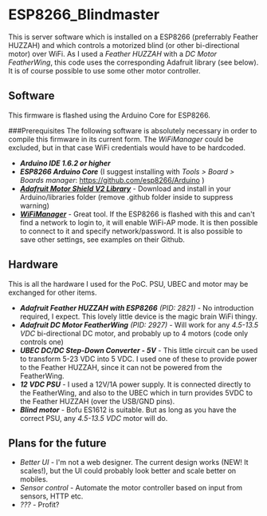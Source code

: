 # ESP8266_Blindmaster

This is server software which is installed on a ESP8266 (preferrably Feather HUZZAH) and which controls a motorized blind (or other bi-directional motor) over WiFi.
As I used a *Feather HUZZAH* with a *DC Motor FeatherWing*, this code uses the corresponding Adafruit library (see below). It is of course possible to use some other motor controller.

## Software
This firmware is flashed using the Arduino Core for ESP8266.

###Prerequisites
The following software is absolutely necessary in order to compile this firmware in its current form.
The _WiFiManager_ could be excluded, but in that case WiFi credentials would have to be hardcoded.

* _**Arduino IDE 1.6.2 or higher**_
* _**ESP8266 Arduino Core**_ (I suggest installing with *Tools > Board > Boards manager*: https://github.com/esp8266/Arduino )
* _**[Adafruit Motor Shield V2 Library](https://github.com/adafruit/Adafruit_Motor_Shield_V2_Library)**_ - Download and install in your Arduino/libraries folder (remove .github folder inside to suppress warning)
* _**[WiFiManager](https://github.com/tzapu/WiFiManager)**_ - Great tool. If the ESP8266 is flashed with this and can't find a network to login to, it will enable WiFi-AP mode. It is then possible to connect to it and specify network/password. It is also possible to save other settings, see examples on their Github.

## Hardware
This is all the hardware I used for the PoC. PSU, UBEC and motor may be exchanged for other items.

* _**Adafruit Feather HUZZAH with ESP8266** (PID: 2821)_ - No introduction required, I expect. This lovely little device is the magic brain WiFi thingy.
* _**Adafruit DC Motor FeatherWing** (PID: 2927)_ - Will work for any _4.5-13.5 VDC_ bi-directional DC motor, and probably up to 4 motors (code only controls one)
* _**UBEC DC/DC Step-Down Converter - 5V**_ - This little circuit can be used to transform 5-23 VDC into 5 VDC. I used one of these to provide power to the Feather HUZZAH, since it can not be powered from the FeatherWing.
* _**12 VDC PSU**_ - I used a 12V/1A power supply. It is connected directly to the FeatherWing, and also to the UBEC which in turn provides 5VDC to the Feather HUZZAH (over the USB/GND pins).
* _**Blind motor**_ - Bofu ES1612 is suitable. But as long as you have the correct PSU, any _4.5-13.5 VDC_ motor will do.

## Plans for the future

* _Better UI_ - I'm not a web designer. The current design works (NEW! It scales!), but the UI could probably look better and scale better on mobiles.
* _Sensor control_ - Automate the motor controller based on input from sensors, HTTP etc.
* _???_ - Profit?
